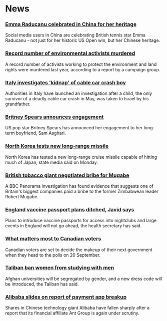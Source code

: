 # News
### [Emma Raducanu celebrated in China for her heritage](https://www.bbc.com/news/world-asia-china-58541314)
Social media users in China are celebrating British tennis star Emma Raducanu - not just for her historic US Open win, but her Chinese heritage. 
### [Record number of environmental activists murdered](https://www.bbc.com/news/science-environment-58508001)
A record number of activists working to protect the environment and land rights were murdered last year, according to a report by a campaign group. 
### [Italy investigates 'kidnap' of cable car crash boy](https://www.bbc.com/news/world-europe-58541644)
Authorities in Italy have launched an investigation after a child, the only survivor of a deadly cable car crash in May, was taken to Israel by his grandfather.
### [Britney Spears announces engagement](https://www.bbc.com/news/entertainment-arts-58540571)
US pop star Britney Spears has announced her engagement to her long-term boyfriend, Sam Asghari.
### [North Korea tests new long-range missile](https://www.bbc.com/news/world-asia-58540915)
North Korea has tested a new long-range cruise missile capable of hitting much of Japan, state media said on Monday.
### [British tobacco giant negotiated bribe for Mugabe](https://www.bbc.com/news/world-58517339)
A BBC Panorama investigation has found evidence that suggests one of Britain's biggest companies paid a bribe to the former Zimbabwean leader Robert Mugabe.
### [England vaccine passport plans ditched, Javid says](https://www.bbc.com/news/uk-58535258)
Plans to introduce vaccine passports for access into nightclubs and large events in England will not go ahead, the health secretary has said.
### [What matters most to Canadian voters](https://www.bbc.com/news/world-us-canada-58523450)
Canadian voters are set to decide the makeup of their next government when they head to the polls on 20 September. 
### [Taliban ban women from studying with men](https://www.bbc.com/news/world-asia-58537081)
Afghan universities will be segregated by gender, and a new dress code will be introduced, the Taliban has said.
### [Alibaba slides on report of payment app breakup](https://www.bbc.com/news/business-58540935)
Shares in Chinese technology giant Alibaba have fallen sharply after a report that its financial affiliate Ant Group is again under scrutiny.
